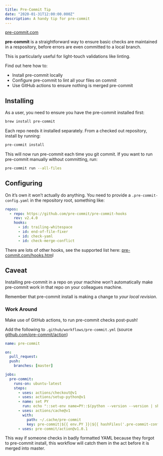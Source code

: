 ```yaml
---
title: Pre-Commit Tip
date: "2020-01-31T12:00:00.000Z"
description: A handy tip for pre-commit
---
```


[pre-commit.com](https://pre-commit.com/)

**pre-commit** is a straightforward way to ensure basic checks are maintained in a respository, before errors are even committed to a local branch.

This is particularly useful for light-touch validations like linting.

Find out here how to:

- Install pre-commit locally
- Configure pre-commit to lint all your files on commit
- Use GitHub actions to ensure nothing is merged pre-commit

## Installing

As a user, you need to ensure you have the pre-commit installed first:

```bash
brew install pre-commit
```

Each repo needs it installed separately. From a checked out repository, install by running:

```bash
pre-commit install
```

This will now run pre-commit each time you git commit. If you want to run pre-commit manually without committing, run:

```bash
pre-commit run --all-files
```

## Configuring

On it’s own it won’t actually do anything. You need to provide a `.pre-commit-config.yaml` in the repository root, something like:

```yaml
repos:
  - repo: https://github.com/pre-commit/pre-commit-hooks
    rev: v2.4.0
    hooks:
      - id: trailing-whitespace
      - id: end-of-file-fixer
      - id: check-yaml
      - id: check-merge-conflict
```

There are lots of other hooks, see the supported list here: [pre-commit.com/hooks.htm](https://pre-commit.com/hooks.htm)l

## Caveat

Installing pre-commit in a repo on your machine won’t automatically make pre-commit work in that repo on your colleagues machine.

Remember that pre-commit install is making a change to _your local revision_.

### Work Around

Make use of GitHub actions, to run pre-commit checks post-push!

Add the following to `.github/workflows/pre-commit.yml` (source [github.com/pre-commit/action](https://github.com/pre-commit/action))

```yaml
name: pre-commit

on:
  pull_request:
  push:
    branches: [master]

jobs:
  pre-commit:
    runs-on: ubuntu-latest
    steps:
      - uses: actions/checkout@v1
      - uses: actions/setup-python@v1
      - name: set PY
        run: echo "::set-env name=PY::$(python --version --version | sha256sum | cut -d' ' -f1)"
      - uses: actions/cache@v1
        with:
          path: ~/.cache/pre-commit
          key: pre-commit|${{ env.PY }}|${{ hashFiles('.pre-commit-config.yaml') }}
      - uses: pre-commit/action@v1.0.1
```

This way if someone checks in badly formatted YAML because they forgot to pre-commit install, this workflow will catch them in the act before it is merged into master.

